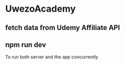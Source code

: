 # UwezoAcademy

## fetch data from Udemy Affiliate API

## npm run dev

To run both server and the app concurrently

